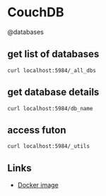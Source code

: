 # CouchDB
@databases

## get list of databases

	curl localhost:5984/_all_dbs


## get database details

	curl localhost:5984/db_name


## access futon

	curl localhost:5984/_utils

## Links

* [Docker image](https://hub.docker.com/_/couchdb)

